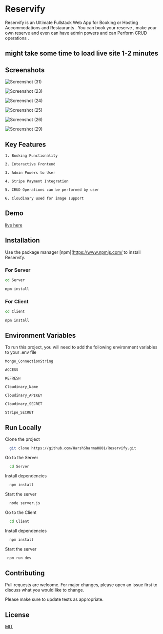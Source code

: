 # Reservify

Reservify is an Ultimate Fullstack Web App for Booking or Hosting Accommodations and Restaurants . You can book your reserve , make your own reserve and even can have admin powers and can Perform CRUD operations .

## might take some time to load live site 1-2 minutes
## Screenshots

![Screenshot (31)](https://github.com/HarshSharma0801/Reservify/assets/121893196/935c71f2-0a46-4098-aad2-f80986a9daa6)

![Screenshot (23)](https://github.com/HarshSharma0801/Reservify/assets/121893196/c8034d29-9bed-463c-a426-3a31c677e344)

![Screenshot (24)](https://github.com/HarshSharma0801/Reservify/assets/121893196/4bc814a7-f0ec-4ce8-9937-0d7a9acbbbc4)

![Screenshot (25)](https://github.com/HarshSharma0801/Reservify/assets/121893196/89c64a74-57a6-4905-8930-fb2d69624c02)

![Screenshot (26)](https://github.com/HarshSharma0801/Reservify/assets/121893196/6898f056-f03c-42e4-900f-9bf5f41f80e5)

![Screenshot (29)](https://github.com/HarshSharma0801/Reservify/assets/121893196/d456651e-c0dd-4534-9734-1c10f4274a5b)








## Key Features 

`1. Booking Functionality `

`2. Interactive Frontend`

`3. Admin Powers to User`

`4. Stripe Payment Integration`

`5. CRUD Operations can be performed by user`

`6. Cloudinary used for image support`

## Demo

[live here](https://reservify.vercel.app/)



## Installation

Use the package manager [npm](https://www.npmjs.com/ to install Reservify.

### For Server
```bash
cd Server
```
```bash
npm install
```


### For Client
```bash
cd Client
```
```bash
npm install
```



## Environment Variables

To run this project, you will need to add the following environment variables to your .env file

`Mongo_ConnectionString`

`ACCESS`

`REFRESH`

`Cloudinary_Name`

`Cloudinary_APIKEY`

`Cloudinary_SECRET`

`Stripe_SECRET`


## Run Locally

Clone the project

```bash
  git clone https://github.com/HarshSharma0801/Reservify.git
```

Go to the Server

```bash
  cd Server
```

Install dependencies

```bash
  npm install
```

Start the server

```bash
  node server.js
```

Go to the Client

```bash
  cd Client
```

Install dependencies

```bash
  npm install
```

Start the server

```bash
 npm run dev
```



## Contributing

Pull requests are welcome. For major changes, please open an issue first
to discuss what you would like to change.

Please make sure to update tests as appropriate.

## License

[MIT](https://choosealicense.com/licenses/mit/)
